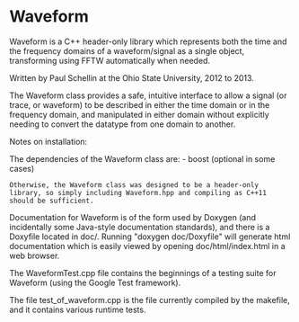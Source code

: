 Waveform
========

Waveform is a C++ header-only library which represents both the time and the frequency domains of a waveform/signal as a single object, transforming using FFTW automatically when needed.

Written by Paul Schellin at the Ohio State University, 2012 to 2013.

The Waveform class provides a safe, intuitive interface to allow a signal (or trace, or waveform) to be described in either the time domain or in the frequency domain, and manipulated in either domain without explicitly needing to convert the datatype from one domain to another.

Notes on installation:

	
The dependencies of the Waveform class are:
	-	boost	(optional in some cases)

	Otherwise, the Waveform class was designed to be a header-only library, so simply including Waveform.hpp and compiling as C++11 should be sufficient.

Documentation for Waveform is of the form used by Doxygen (and incidentally some Java-style documentation standards), and there is a Doxyfile located in doc/. Running "doxygen doc/Doxyfile" will generate html documentation which is easily viewed by opening doc/html/index.html in a web browser.


The WaveformTest.cpp file contains the beginnings of a testing suite for Waveform (using the Google Test framework).

The file test_of_waveform.cpp is the file currently compiled by the makefile, and it contains various runtime tests.
